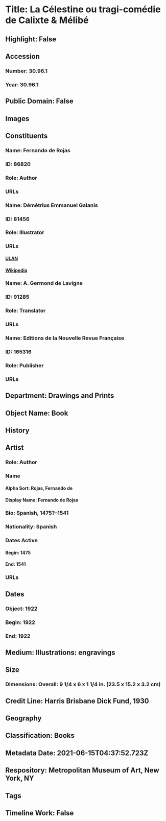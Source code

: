 # Title: La Célestine ou tragi-comédie de Calixte & Mélibé
## Highlight: False
## Accession
### Number: 30.96.1
### Year: 30.96.1
## Public Domain: False
## Images
## Constituents
### Name: Fernando de Rojas
### ID: 86820
### Role: Author
### URLs
### Name: Démétrius Emmanuel Galanis
### ID: 81456
### Role: Illustrator
### URLs
#### [ULAN](http://vocab.getty.edu/page/ulan/500466380)
#### [Wikipedia](https://www.wikidata.org/wiki/Q330976)
### Name: A. Germond de Lavigne
### ID: 91285
### Role: Translator
### URLs
### Name: Editions de la Nouvelle Revue Française
### ID: 165316
### Role: Publisher
### URLs
## Department: Drawings and Prints
## Object Name: Book
## History
## Artist
### Role: Author
### Name
#### Alpha Sort: Rojas, Fernando de
#### Display Name: Fernando de Rojas
### Bio: Spanish, 1475?–1541
### Nationality: Spanish
### Dates Active
#### Begin: 1475
#### End: 1541
### URLs
## Dates
### Object: 1922
### Begin: 1922
### End: 1922
## Medium: Illustrations: engravings
## Size
### Dimensions: Overall: 9 1/4 x 6 x 1 1/4 in. (23.5 x 15.2 x 3.2 cm)
## Credit Line: Harris Brisbane Dick Fund, 1930
## Geography
## Classification: Books
## Metadata Date: 2021-06-15T04:37:52.723Z
## Respository: Metropolitan Museum of Art, New York, NY
## Tags
## Timeline Work: False
